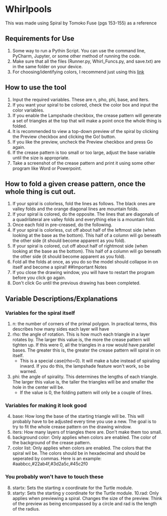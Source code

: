 # Whirlpools
This was made using Spiral by Tomoko Fuse (pgs 153-155) as a reference
## Requirements for Use
1. Some way to run a Pythin Script. You can use the command line, PyCharm, Jupyter, or some other method of running the code.
2. Make sure that all the files (Runner.py, Whirl_Funcs.py, and save.txt) are  in the same folder on your device.
3. For choosing/identifying colors, I recommend just using this [link](https://www.google.com/search?q=color+picker)
## How to use the tool
1. Input the required variables. These are n, pho, phi, base, and iters.
2. If you want your spiral to be colored, check the color box and input the color variables.
3. If you enable the Lampshade checkbox, the crease pattern will generate a set of triangles at the top that will make a point once the whole thing is folded.
4. It is recommended to view a top-down preview of the spiral by clicking the Preview checkbox and clicking the Go! button.
5. If you like the preview, uncheck the Preview checkbox and press Go again.
6. If the crease pattern is too small or too large, adjust the base variable until the size is appropriate.
7. Take a screenshot of the crease pattern and print it using some other program like Word or Powerpoint.
## How to fold a given crease pattern, once the whole thing is cut out.
1. If your spiral is colorless, fold the lines as follows. The black ones are valley folds and the orange diagonal lines are mountain folds.
2. If your spiral is colored, do the opposite. The lines that are diagonals of a quadrilateral are valley folds and everything else is a mountain fold.
3. Once each fold in pre-creased, do the following.
4. If your spiral is colorless, cut off about half of the leftmost side (when looking at the base as the bottom). This half of a column will go beneath the other side (it should become apparent as you fold).
5. If your spiral is colored, cut off about half of rightmost side (when looking at the base as the bottom). This half of a column will go beneath the other side (it should become apparent as you fold).
6. Fold all the folds at once, as you do so the model should collapse in on itself and become a spiral!
##Important Notes
1. If you close the drawing window, you will have to restart the program before you click go again.
2. Don't click Go until the previous drawing has been completed.
## Variable Descriptions/Explanations
### Variables for the spiral itself
1. n: the number of corners of the primal polygon. In practical terms, this describes how many sides each layer will have
2. rho: the angle of rotation. This is how much each triangle in a layer rotates by. The larger this value is, the more the crease pattern will tighten up. If this were 0, all the triangles in a row would have parallel bases. The greater this is, the greater the crease pattern will spiral in on itself.
    * This is a special case(rho=0). It will make a tube instead of spiraling inward. If you do this, the lampshade feature won't work, so be warned.
3. phi: the angle of spirality. This determines the lengths of each triangle. The larger this value is, the taller the triangles will be and smaller the hole in the center will be.
    * If the value is 0, the folding pattern will only be a couple of lines.
### Variables for making it look good
4. base: How long the base of the starting triangle will be. This will probably have to be adjusted every time you use a new. The goal is to try to fit the whole crease pattern on the drawing window.
5. iters: How many layers of triangles there are. Don't make them too small.
6. background color: Only applies when colors are enabled. The color of the background of the crease pattern. 
7. color list: Only applies when colors are enabled. The colors that the spiral wil be. The colors should be in hexadecimal and should be seperated by commas. Here is an example: #aabbcc,#22ab4f,#3d2a5c,#45c2f0
### You probably won't have to touch these
8. startx: Sets the starting x coordinate for the Turtle module.
9. starty: Sets the starting y coordinate for the Turtle module.
10.rad: Only applies when previewing a spiral. Changes the size of the preview. Think of the preview as being encompassed by a circle and rad is the length of the radius.
